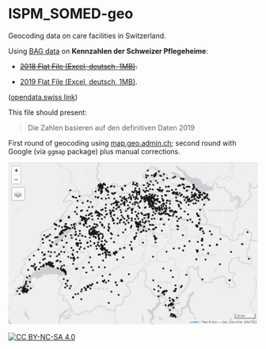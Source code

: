 # ISPM_SOMED-geo

Geocoding data on care facilities in Switzerland. 

Using [BAG data](https://www.bag.admin.ch/bag/de/home/zahlen-und-statistiken/zahlen-fakten-zu-pflegeheimen/kennzahlen.html) on **Kennzahlen der Schweizer Pflegeheime**:

 - ~~[2018 Flat File (Excel, deutsch, 1MB)](https://somed.bagapps.ch/data/download/archiv/2018_Flat_File_de.xlsx?v=1616748312).~~
 
 - [2019 Flat File (Excel, deutsch, 1MB)](https://somed.bagapps.ch/data/download/2019_Flat_File_de.xlsx?v=1616748489). 

([opendata.swiss link](https://opendata.swiss/de/dataset/kennzahlen-der-schweizer-pflegeheime))

This file should present:  

> Die Zahlen basieren auf den definitiven Daten 2019

First round of geocoding using [map.geo.admin.ch](https://map.geo.admin.ch/); second round with Google (via `ggmap` package) plus manual corrections.

![overview](figures/overview.png)

[![CC BY-NC-SA 4.0][cc-by-nc-sa-image]][cc-by-nc-sa]

[cc-by-nc-sa]: http://creativecommons.org/licenses/by-nc-sa/4.0/
[cc-by-nc-sa-image]: https://licensebuttons.net/l/by-nc-sa/4.0/88x31.png